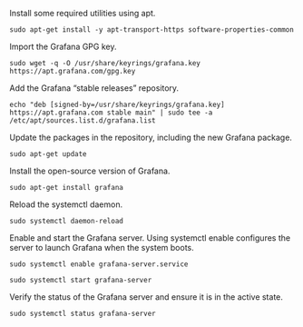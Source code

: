 

Install some required utilities using apt.

``` 
sudo apt-get install -y apt-transport-https software-properties-common 
```

Import the Grafana GPG key.

```
sudo wget -q -O /usr/share/keyrings/grafana.key https://apt.grafana.com/gpg.key
```

Add the Grafana “stable releases” repository.

```
echo "deb [signed-by=/usr/share/keyrings/grafana.key] https://apt.grafana.com stable main" | sudo tee -a /etc/apt/sources.list.d/grafana.list
```

Update the packages in the repository, including the new Grafana package.

```
sudo apt-get update
```

Install the open-source version of Grafana.


```
sudo apt-get install grafana
```

Reload the systemctl daemon.

```
sudo systemctl daemon-reload
```

Enable and start the Grafana server. Using systemctl enable configures the server to launch Grafana when the system boots.

```
sudo systemctl enable grafana-server.service

sudo systemctl start grafana-server
```

Verify the status of the Grafana server and ensure it is in the active state.

```
sudo systemctl status grafana-server
```

